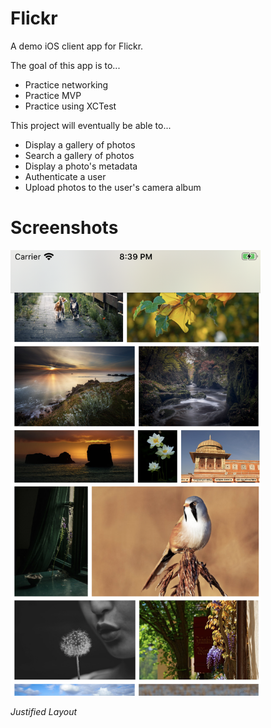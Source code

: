 # Flickr
A demo iOS client app for Flickr.

The goal of this app is to...

- Practice networking
- Practice MVP
- Practice using XCTest

This project will eventually be able to...

- Display a gallery of photos
- Search a gallery of photos
- Display a photo's metadata
- Authenticate a user
- Upload photos to the user's camera album

# Screenshots
<img src="Screenshots/Screen%20Shot%202020-05-23%20at%208.39.02%20PM.png" width="400">

*Justified Layout*

